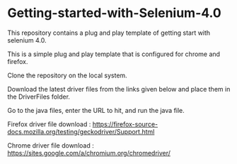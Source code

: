 # Getting-started-with-Selenium-4.0
This repository contains a plug and play template of getting start with selenium 4.0.

This is a simple plug and play template that is configured for chrome and firefox.

Clone the repository on the local system.

Download the latest driver files from the links given below and place them in the DriverFiles folder.

Go to the java files, enter the URL to hit, and run the java file.

Firefox driver file download : https://firefox-source-docs.mozilla.org/testing/geckodriver/Support.html

Chrome driver file download : https://sites.google.com/a/chromium.org/chromedriver/